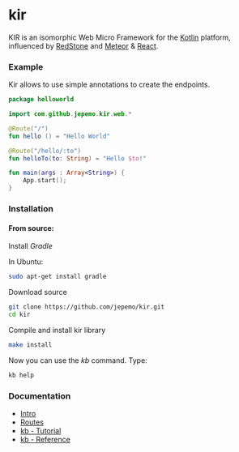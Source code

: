 # kir
KIR is an isomorphic Web Micro Framework for the [Kotlin](https://kotlinlang.org/) platform, influenced by [RedStone](http://redstonedart.org/) and [Meteor](https://www.meteor.com/) & [React](https://reactjs.org/).

### Example
Kir allows to use simple annotations to create the endpoints.

```kotlin
package helloworld

import com.github.jepemo.kir.web.*

@Route("/")
fun hello () = "Hello World"

@Route("/hello/:to")
fun helloTo(to: String) = "Hello $to!"

fun main(args : Array<String>) {
    App.start();
}
```

### Installation

#### From source:

Install *Gradle*

In Ubuntu:
```bash
sudo apt-get install gradle
```

Download source

```bash
git clone https://github.com/jepemo/kir.git
cd kir
```

Compile and install kir library

```bash
make install
```

Now you can use the *kb* command. Type:
```bash
kb help
```

### Documentation

* [Intro](doc/intro.md)
* [Routes](doc/routes.md)
* [kb - Tutorial](doc/kb_tutorial.md)
* [kb - Reference](doc/kb_reference.md)

 
